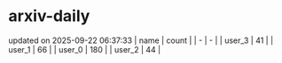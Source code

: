# arxiv-daily
updated on 2025-09-22 06:37:33
| name | count |
| - | - |
| user_3 | 41 |
| user_1 | 66 |
| user_0 | 180 |
| user_2 | 44 |
